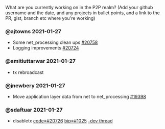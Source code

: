 What are you currently working on in the P2P realm? (Add your github username and the date, and any projects in bullet points, and a link to the PR, gist, branch etc where you're working)

### @ajtowns 2021-01-27

* Some net_processing clean ups [#20758](https://github.com/bitcoin/bitcoin/pull/20758)
* Logging improvements [#20724](https://github.com/bitcoin/bitcoin/pull/20724)

### @amitiuttarwar 2021-01-27

* tx rebroadcast

### @jnewbery 2021-01-27

* Move application layer data from net to net_processing [#19398](https://github.com/bitcoin/bitcoin/issues/19398)

### @sdaftuar 2021-01-27

* disabletx [code=#20726](https://github.com/bitcoin/bitcoin/pull/20726) [bip=#1025](https://github.com/bitcoin/bips/pull/1052) [-dev thread](https://lists.linuxfoundation.org/pipermail/bitcoin-dev/2021-January/018340.html)
